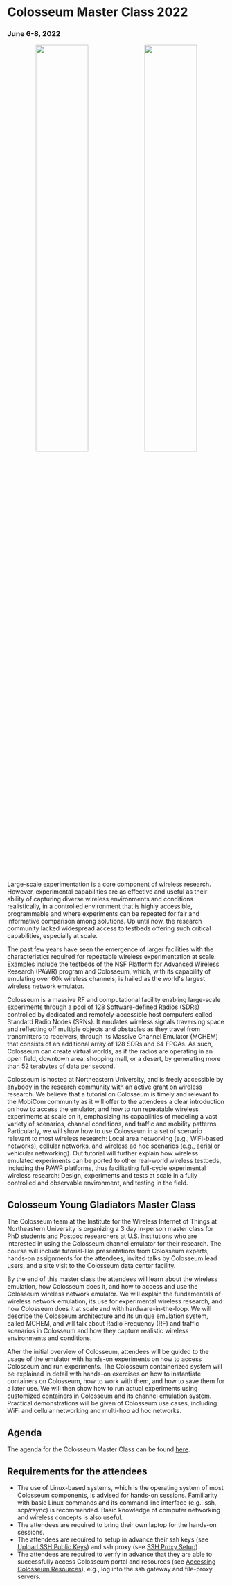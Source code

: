 # Colosseum Master Class 2022
### June 6-8, 2022

<p align="middle">
  <img src="images/colosseum-1.jpg" width="49%" /> 
  <img src="images/colosseum-2.jpg" width="49%" />
</p>

Large-scale experimentation is a core component of wireless research. However, experimental capabilities are as effective and useful as their ability of capturing diverse wireless environments and conditions realistically, in a controlled environment that is highly accessible, programmable and where experiments can be repeated for fair and informative comparison among solutions. Up until now, the research community lacked widespread access to testbeds offering such critical capabilities, especially at scale.

The past few years have seen the emergence of larger facilities with the characteristics required for repeatable wireless experimentation at scale. Examples include the testbeds of the NSF Platform for Advanced Wireless Research (PAWR) program and Colosseum, which, with its capability of emulating over 60k wireless channels, is hailed as the world's largest wireless network emulator.

Colosseum is a massive RF and computational facility enabling large-scale experiments through a pool of 128 Software-defined Radios (SDRs) controlled by dedicated and remotely-accessible host computers called Standard Radio Nodes (SRNs). It emulates wireless signals traversing space and reflecting off multiple objects and obstacles as they travel from transmitters to receivers, through its Massive Channel Emulator (MCHEM) that consists of an additional array of 128 SDRs and 64 FPGAs. As such, Colosseum can create virtual worlds, as if the radios are operating in an open field, downtown area, shopping mall, or a desert, by generating more than 52 terabytes of data per second.

Colosseum is hosted at Northeastern University, and is freely accessible by anybody in the research community with an active grant on wireless research. We believe that a tutorial on Colosseum is timely and relevant to the MobiCom community as it will offer to the attendees a clear introduction on how to access the emulator, and how to run repeatable wireless experiments at scale on it, emphasizing its capabilities of modeling a vast variety of scenarios, channel conditions, and traffic and mobility patterns. Particularly, we will show how to use Colosseum in a set of scenario relevant to most wireless research: Local area networking (e.g., WiFi-based networks), cellular networks, and wireless ad hoc scenarios (e.g., aerial or vehicular networking). Out tutorial will further explain how wireless emulated experiments can be ported to other real-world wireless testbeds, including the PAWR platforms, thus facilitating full-cycle experimental wireless research: Design, experiments and tests at scale in a fully controlled and observable environment, and testing in the field.


## Colosseum Young Gladiators Master Class

The Colosseum team at the Institute for the Wireless Internet of Things at Northeastern University is organizing a 3 day in-person master class for PhD students and Postdoc researchers at U.S. institutions who are interested in using the Colosseum channel emulator for their research. The course will include tutorial-like presentations from Colosseum experts, hands-on assignments for the attendees, invited talks by Colosseum lead users, and a site visit to the Colosseum data center facility.

By the end of this master class the attendees will learn about the wireless emulation, how Colosseum does it, and how to access and use the Colosseum wireless network emulator. We will explain the fundamentals of wireless network emulation, its use for experimental wireless research, and how Colosseum does it at scale and with hardware-in-the-loop. We will describe the Colosseum architecture and its unique emulation system, called MCHEM, and will talk about Radio Frequency (RF) and traffic scenarios in Colosseum and how they capture realistic wireless environments and conditions.

After the initial overview of Colosseum, attendees will be guided to the usage of the emulator with hands-on experiments on how to access Colosseum and run experiments. The Colosseum containerized system will be explained in detail with hands-on exercises on how to instantiate containers on Colosseum, how to work with them, and how to save them for a later use. We will then show how to run actual experiments using customized containers in Colosseum and its channel emulation system. Practical demonstrations will be given of Colosseum use cases, including WiFi and cellular networking and multi-hop ad hoc networks.


## Agenda
The agenda for the Colosseum Master Class can be found [here](https://www.northeastern.edu/colosseum/master-class2021/).


## Requirements for the attendees

- The use of Linux-based systems, which is the operating system of most Colosseum components, is advised for hands-on sessions.
Familiarity with basic Linux commands and its command line interface (e.g., ssh, scp/rsync) is recommended.
Basic knowledge of computer networking and wireless concepts is also useful.
- The attendees are required to bring their own laptop for the hands-on sessions.
- The attendees are required to setup in advance their ssh keys (see [Upload SSH Public Keys](https://colosseumneu.freshdesk.com/en/support/solutions/articles/61000253402-upload-ssh-public-keys)) and ssh proxy (see [SSH Proxy Setup](https://colosseumneu.freshdesk.com/en/support/solutions/articles/61000253369-ssh-proxy-setup))
- The attendees are required to verify in advance that they are able to successfully access Colosseum portal and resources (see [Accessing Colosseum Resources](https://colosseumneu.freshdesk.com/en/support/solutions/articles/61000253362-accessing-colosseum-resources)), e.g., log into the ssh gateway and file-proxy servers.
